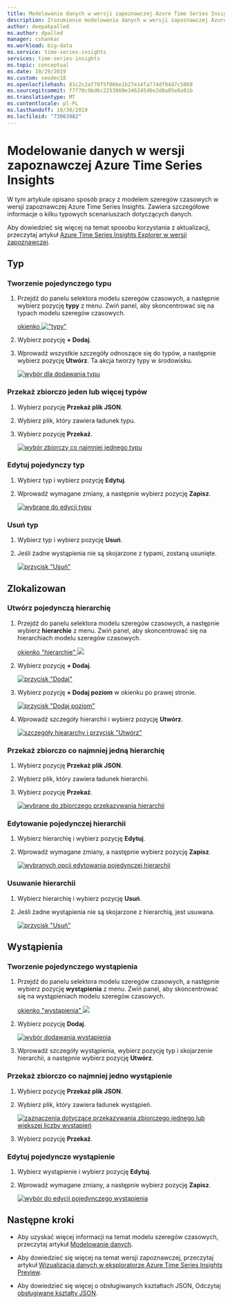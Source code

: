```yaml
---
title: Modelowanie danych w wersji zapoznawczej Azure Time Series Insights | Microsoft Docs
description: Zrozumienie modelowania danych w wersji zapoznawczej Azure Time Series Insights.
author: deepakpalled
ms.author: dpalled
manager: cshankar
ms.workload: big-data
ms.service: time-series-insights
services: time-series-insights
ms.topic: conceptual
ms.date: 10/29/2019
ms.custom: seodec18
ms.openlocfilehash: 81c2c2af78f5f066e1b27e14fa774df04d7c5868
ms.sourcegitcommit: f7f70c9bd6c2253860e346245d6e2d8a85e8a91b
ms.translationtype: MT
ms.contentlocale: pl-PL
ms.lasthandoff: 10/30/2019
ms.locfileid: "73063982"
---
```

# <a name="data-modeling-in-azure-time-series-insights-preview"></a>Modelowanie danych w wersji zapoznawczej Azure Time Series Insights

W tym artykule opisano sposób pracy z modelem szeregów czasowych w wersji zapoznawczej Azure Time Series Insights. Zawiera szczegółowe informacje o kilku typowych scenariuszach dotyczących danych.

Aby dowiedzieć się więcej na temat sposobu korzystania z aktualizacji, przeczytaj artykuł [Azure Time Series Insights Explorer w wersji zapoznawczej](./time-series-insights-update-explorer.md).

## <a name="types"></a>Typ

### <a name="create-a-single-type"></a>Tworzenie pojedynczego typu

1. Przejdź do panelu selektora modelu szeregów czasowych, a następnie wybierz pozycję **typy** z menu. Zwiń panel, aby skoncentrować się na typach modelu szeregów czasowych.

    [okienko !["typy"](media/v2-update-how-to-tsm/portal-one.png)](media/v2-update-how-to-tsm/portal-one.png#lightbox)

1. Wybierz pozycję **+ Dodaj**.
1. Wprowadź wszystkie szczegóły odnoszące się do typów, a następnie wybierz pozycję **Utwórz**. Ta akcja tworzy typy w środowisku.

    [![wybór dla dodawania typu](media/v2-update-how-to-tsm/portal-two.png)](media/v2-update-how-to-tsm/portal-two.png#lightbox)

### <a name="bulk-upload-one-or-more-types"></a>Przekaż zbiorczo jeden lub więcej typów

1. Wybierz pozycję **Przekaż plik JSON**.
1. Wybierz plik, który zawiera ładunek typu.
1. Wybierz pozycję **Przekaż**.

    [![wybór zbiorczy co najmniej jednego typu](media/v2-update-how-to-tsm/portal-three.png)](media/v2-update-how-to-tsm/portal-three.png#lightbox)

### <a name="edit-a-single-type"></a>Edytuj pojedynczy typ

1. Wybierz typ i wybierz pozycję **Edytuj**. 
1. Wprowadź wymagane zmiany, a następnie wybierz pozycję **Zapisz**.

    [![wybrane do edycji typu](media/v2-update-how-to-tsm/portal-four.png)](media/v2-update-how-to-tsm/portal-four.png#lightbox)

### <a name="delete-a-type"></a>Usuń typ

1. Wybierz typ i wybierz pozycję **Usuń**.
1. Jeśli żadne wystąpienia nie są skojarzone z typami, zostaną usunięte.

    [![przycisk "Usuń"](media/v2-update-how-to-tsm/portal-five.png)](media/v2-update-how-to-tsm/portal-five.png#lightbox)

## <a name="hierarchies"></a>Zlokalizowan

### <a name="create-a-single-hierarchy"></a>Utwórz pojedynczą hierarchię

1. Przejdź do panelu selektora modelu szeregów czasowych, a następnie wybierz **hierarchie** z menu. Zwiń panel, aby skoncentrować się na hierarchiach modelu szeregów czasowych.

    [okienko "hierarchie" ![](media/v2-update-how-to-tsm/portal-six.png)](media/v2-update-how-to-tsm/portal-six.png#lightbox)

1. Wybierz pozycję **+ Dodaj**.

    [![przycisk "Dodaj"](media/v2-update-how-to-tsm/portal-seven.png)](media/v2-update-how-to-tsm/portal-seven.png#lightbox)

1. Wybierz pozycję **+ Dodaj poziom** w okienku po prawej stronie.

    [![przycisk "Dodaj poziom"](media/v2-update-how-to-tsm/portal-eight.png)](media/v2-update-how-to-tsm/portal-eight.png#lightbox)

1. Wprowadź szczegóły hierarchii i wybierz pozycję **Utwórz**.

    [![szczegóły hieararchy i przycisk "Utwórz"](media/v2-update-how-to-tsm/portal-nine.png)](media/v2-update-how-to-tsm/portal-nine.png#lightbox)

### <a name="bulk-upload-one-or-more-hierarchies"></a>Przekaż zbiorczo co najmniej jedną hierarchię

1. Wybierz pozycję **Przekaż plik JSON**.
1. Wybierz plik, który zawiera ładunek hierarchii.
1. Wybierz pozycję **Przekaż**.

    [![wybrane do zbiorczego przekazywania hierarchii](media/v2-update-how-to-tsm/portal-ten.png)](media/v2-update-how-to-tsm/portal-ten.png#lightbox)

### <a name="edit-a-single-hierarchy"></a>Edytowanie pojedynczej hierarchii

1. Wybierz hierarchię i wybierz pozycję **Edytuj**.
1. Wprowadź wymagane zmiany, a następnie wybierz pozycję **Zapisz**.

    [![wybranych opcji edytowania pojedynczej hierarchii](media/v2-update-how-to-tsm/portal-eleven.png)](media/v2-update-how-to-tsm/portal-eleven.png#lightbox)

### <a name="delete-a-hierarchy"></a>Usuwanie hierarchii

1. Wybierz hierarchię i wybierz pozycję **Usuń**. 
1. Jeśli żadne wystąpienia nie są skojarzone z hierarchią, jest usuwana.

    [![przycisk "Usuń"](media/v2-update-how-to-tsm/portal-twelve.png)](media/v2-update-how-to-tsm/portal-twelve.png#lightbox)

## <a name="instances"></a>Wystąpienia

### <a name="create-a-single-instance"></a>Tworzenie pojedynczego wystąpienia

1. Przejdź do panelu selektora modelu szeregów czasowych, a następnie wybierz pozycję **wystąpienia** z menu. Zwiń panel, aby skoncentrować się na wystąpieniach modelu szeregów czasowych.

    [okienko "wystąpienia" ![](media/v2-update-how-to-tsm/portal-thirteen.png)](media/v2-update-how-to-tsm/portal-thirteen.png#lightbox)

1. Wybierz pozycję **Dodaj**.

    [![wybór dodawania wystąpienia](media/v2-update-how-to-tsm/portal-fourteen.png)](media/v2-update-how-to-tsm/portal-fourteen.png#lightbox)

1. Wprowadź szczegóły wystąpienia, wybierz pozycję typ i skojarzenie hierarchii, a następnie wybierz pozycję **Utwórz**.

### <a name="bulk-upload-one-or-more-instances"></a>Przekaż zbiorczo co najmniej jedno wystąpienie

1. Wybierz pozycję **Przekaż plik JSON**.
1. Wybierz plik, który zawiera ładunek wystąpień.

    [![zaznaczenia dotyczące przekazywania zbiorczego jednego lub większej liczby wystąpień](media/v2-update-how-to-tsm/portal-fifteen.png)](media/v2-update-how-to-tsm/portal-fifteen.png#lightbox)

1. Wybierz pozycję **Przekaż**.

### <a name="edit-a-single-instance"></a>Edytuj pojedyncze wystąpienie

1. Wybierz wystąpienie i wybierz pozycję **Edytuj**. 
1. Wprowadź wymagane zmiany, a następnie wybierz pozycję **Zapisz**.

    [![wybór do edycji pojedynczego wystąpienia](media/v2-update-how-to-tsm/portal-sixteen.png)](media/v2-update-how-to-tsm/portal-sixteen.png#lightbox)

## <a name="next-steps"></a>Następne kroki

- Aby uzyskać więcej informacji na temat modelu szeregów czasowych, przeczytaj artykuł [Modelowanie danych](./time-series-insights-update-tsm.md).

- Aby dowiedzieć się więcej na temat wersji zapoznawczej, przeczytaj artykuł [Wizualizacja danych w eksploratorze Azure Time Series Insights Preview](./time-series-insights-update-explorer.md).

- Aby dowiedzieć się więcej o obsługiwanych kształtach JSON, Odczytaj [obsługiwane kształty JSON](./time-series-insights-send-events.md#supported-json-shapes).
